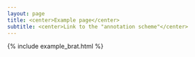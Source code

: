 ```yaml
---
layout: page
title: <center>Example page</center>
subtitle: <center>Link to the "annotation scheme"</center>
---
```


{% include example_brat.html %}

